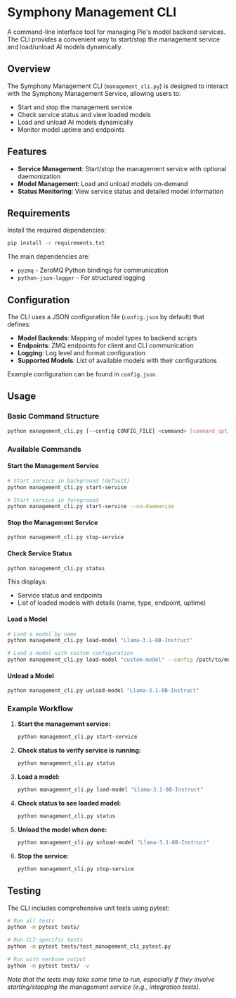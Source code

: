 # Symphony Management CLI

A command-line interface tool for managing Pie's model backend services. The CLI provides a convenient way to start/stop the management service and load/unload AI models dynamically.

## Overview

The Symphony Management CLI (`management_cli.py`) is designed to interact with the Symphony Management Service, allowing users to:

- Start and stop the management service
- Check service status and view loaded models
- Load and unload AI models dynamically
- Monitor model uptime and endpoints

## Features

- **Service Management**: Start/stop the management service with optional daemonization
- **Model Management**: Load and unload models on-demand
- **Status Monitoring**: View service status and detailed model information

## Requirements

Install the required dependencies:

```bash
pip install -r requirements.txt
```

The main dependencies are:
- `pyzmq` - ZeroMQ Python bindings for communication
- `python-json-logger` - For structured logging

## Configuration

The CLI uses a JSON configuration file (`config.json` by default) that defines:

- **Model Backends**: Mapping of model types to backend scripts
- **Endpoints**: ZMQ endpoints for client and CLI communication
- **Logging**: Log level and format configuration
- **Supported Models**: List of available models with their configurations

Example configuration can be found in `config.json`.

## Usage

### Basic Command Structure

```bash
python management_cli.py [--config CONFIG_FILE] <command> [command_options]
```

### Available Commands

#### Start the Management Service

```bash
# Start service in background (default)
python management_cli.py start-service

# Start service in foreground
python management_cli.py start-service --no-daemonize
```

#### Stop the Management Service

```bash
python management_cli.py stop-service
```

#### Check Service Status

```bash
python management_cli.py status
```

This displays:
- Service status and endpoints
- List of loaded models with details (name, type, endpoint, uptime)

#### Load a Model

```bash
# Load a model by name
python management_cli.py load-model "Llama-3.1-8B-Instruct"

# Load a model with custom configuration
python management_cli.py load-model "custom-model" --config /path/to/model_config.json
```

#### Unload a Model

```bash
python management_cli.py unload-model "Llama-3.1-8B-Instruct"
```

### Example Workflow

1. **Start the management service:**
   ```bash
   python management_cli.py start-service
   ```

2. **Check status to verify service is running:**
   ```bash
   python management_cli.py status
   ```

3. **Load a model:**
   ```bash
   python management_cli.py load-model "Llama-3.1-8B-Instruct"
   ```

4. **Check status to see loaded model:**
   ```bash
   python management_cli.py status
   ```

5. **Unload the model when done:**
   ```bash
   python management_cli.py unload-model "Llama-3.1-8B-Instruct"
   ```

6. **Stop the service:**
   ```bash
   python management_cli.py stop-service
   ```

## Testing

The CLI includes comprehensive unit tests using pytest:

```bash
# Run all tests
python -m pytest tests/

# Run CLI-specific tests
python -m pytest tests/test_management_cli_pytest.py

# Run with verbose output
python -m pytest tests/ -v
```

_Note that the tests may take some time to run, especially if they involve starting/stopping the management service (e.g., integration tests)._
